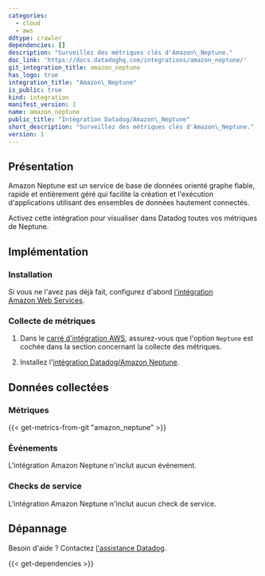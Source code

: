 ```yaml
---
categories:
  - cloud
  - aws
ddtype: crawler
dependencies: []
description: "Surveillez des métriques clés d'Amazon\_Neptune."
doc_link: 'https://docs.datadoghq.com/integrations/amazon_neptune/'
git_integration_title: amazon_neptune
has_logo: true
integration_title: "Amazon\_Neptune"
is_public: true
kind: integration
manifest_version: 1
name: amazon_neptune
public_title: "Intégration Datadog/Amazon\_Neptune"
short_description: "Surveillez des métriques clés d'Amazon\_Neptune."
version: 1
---
```

## Présentation
Amazon Neptune est un service de base de données orienté graphe fiable, rapide et entièrement géré qui facilite la création et l'exécution d'applications utilisant des ensembles de données hautement connectés.

Activez cette intégration pour visualiser dans Datadog toutes vos métriques de Neptune.

## Implémentation
### Installation
Si vous ne l'avez pas déjà fait, configurez d'abord [l'intégration Amazon Web Services][1].

### Collecte de métriques
1. Dans le [carré d'intégration AWS][2], assurez-vous que l'option `Neptune` est cochée dans la section concernant la collecte des métriques.

2. Installez l'[intégration Datadog/Amazon Neptune][3].

## Données collectées
### Métriques
{{< get-metrics-from-git "amazon_neptune" >}}


### Événements
L'intégration Amazon Neptune n'inclut aucun événement.

### Checks de service
L'intégration Amazon Neptune n'inclut aucun check de service.

## Dépannage
Besoin d'aide ? Contactez [l'assistance Datadog][5].

[1]: https://docs.datadoghq.com/fr/integrations/amazon_web_services
[2]: https://app.datadoghq.com/account/settings#integrations/amazon_web_services
[3]: https://app.datadoghq.com/account/settings#integrations/amazon-neptune
[4]: https://github.com/DataDog/dogweb/blob/prod/integration/amazon_neptune/amazon_neptune_metadata.csv
[5]: https://docs.datadoghq.com/fr/help/


{{< get-dependencies >}}